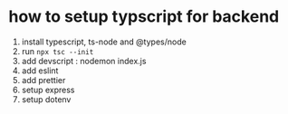 # how to setup typscript for backend

1. install typescript, ts-node and @types/node
2. run `npx tsc --init`
3. add devscript : nodemon index.js
4. add eslint
5. add prettier
6. setup express
7. setup dotenv 